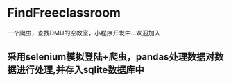# FindFreeclassroom
一个爬虫，查找DMU的空教室，小程序开发中...欢迎加入
## 采用selenium模拟登陆+爬虫，pandas处理数据对数据进行处理,并存入sqlite数据库中
